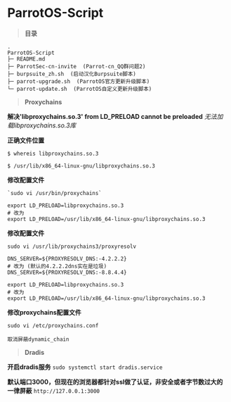 # ParrotOS-Script

> **目录**

<pre><code>.
ParrotOS-Script
├─ README.md
├─ ParrotSec-cn-invite  (Parrot-cn_QQ群问题2)
├─ burpsuite_zh.sh  (启动汉化Burpsuite脚本)
├─ parrot-upgrade.sh  (ParrotOS官方更新升级脚本)
└─ parrot-update.sh  (ParrotOS自定义更新升级脚本)
</code></pre>

> **Proxychains**

**解决'libproxychains.so.3' from LD_PRELOAD cannot be preloaded**
*无法加载libproxychains.so.3库*

**正确文件位置**
```
$ whereis libproxychains.so.3

$ /usr/lib/x86_64-linux-gnu/libproxychains.so.3
```

**修改配置文件**
```
`sudo vi /usr/bin/proxychains`

export LD_PRELOAD=libproxychains.so.3
# 改为
export LD_PRELOAD=/usr/lib/x86_64-linux-gnu/libproxychains.so.3
```

**修改配置文件**
```
sudo vi /usr/lib/proxychains3/proxyresolv

DNS_SERVER=${PROXYRESOLV_DNS:-4.2.2.2}
# 改为 (默认的4.2.2.2dns实在是垃圾)
DNS_SERVER=${PROXYRESOLV_DNS:-8.8.4.4}

export LD_PRELOAD=libproxychains.so.3
# 改为
export LD_PRELOAD=/usr/lib/x86_64-linux-gnu/libproxychains.so.3
```

**修改proxychains配置文件**

```
sudo vi /etc/proxychains.conf

取消屏蔽dynamic_chain
```

> **Dradis**

**开启dradis服务**
`sudo systemctl start dradis.service`

**默认端口3000，但现在的浏览器都针对ssl做了认证，非安全或者字节数过大的一律屏蔽**
`http://127.0.0.1:3000`
